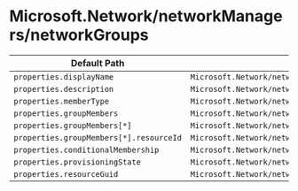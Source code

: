 # Microsoft.Network/networkManagers/networkGroups

| Default Path | Alias |
|---|---|
| `properties.displayName` | `Microsoft.Network/networkManagers/networkGroups/displayName` |
| `properties.description` | `Microsoft.Network/networkManagers/networkGroups/description` |
| `properties.memberType` | `Microsoft.Network/networkManagers/networkGroups/memberType` |
| `properties.groupMembers` | `Microsoft.Network/networkManagers/networkGroups/groupMembers` |
| `properties.groupMembers[*]` | `Microsoft.Network/networkManagers/networkGroups/groupMembers[*]` |
| `properties.groupMembers[*].resourceId` | `Microsoft.Network/networkManagers/networkGroups/groupMembers[*].resourceId` |
| `properties.conditionalMembership` | `Microsoft.Network/networkManagers/networkGroups/conditionalMembership` |
| `properties.provisioningState` | `Microsoft.Network/networkManagers/networkGroups/provisioningState` |
| `properties.resourceGuid` | `Microsoft.Network/networkManagers/networkGroups/resourceGuid` |

